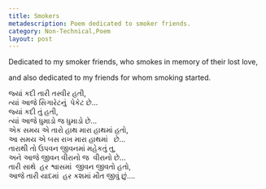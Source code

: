 ```yaml
---
title: Smokers
metadescription: Poem dedicated to smoker friends.
category: Non-Technical,Poem
layout: post
---
```

Dedicated to my smoker friends, who smokes in memory of their lost love,

and also dedicated to my friends for whom smoking started.

જ્યાં કદી તારી તસ્વીર હતી,   
ત્યાં આજે સિગારેટનું&nbsp; પેકેટ છે...   
જ્યાં કદી તું હતી,   
ત્યાં આજે ધુમાડો જ ધુમાડો છે...   
એક સમય એ તારો હાથ મારા હાથમાં હતો,   
આ સમય એ બસ રાખ મારા હાથમાં&nbsp;&nbsp; છે...   
તારાથી તો ઉપવન જીવનમાં મહેકતું તુ,   
અને આજે જીવન વીરાનો જ&nbsp; વીરાનો છે...   
તારી સાથે&nbsp; હર શ્વાસમાં&nbsp; જીવન જીવતો હતો,   
આજે તારી યાદમાં&nbsp; હર કશમાં મૌત જીવું છું....